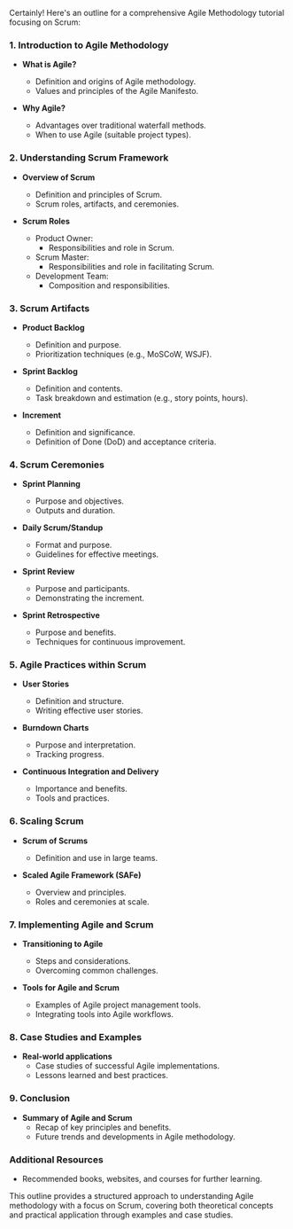 Certainly! Here's an outline for a comprehensive Agile Methodology tutorial focusing on Scrum:

### 1. Introduction to Agile Methodology

- **What is Agile?**
  - Definition and origins of Agile methodology.
  - Values and principles of the Agile Manifesto.
  
- **Why Agile?**
  - Advantages over traditional waterfall methods.
  - When to use Agile (suitable project types).

### 2. Understanding Scrum Framework

- **Overview of Scrum**
  - Definition and principles of Scrum.
  - Scrum roles, artifacts, and ceremonies.

- **Scrum Roles**
  - Product Owner:
    - Responsibilities and role in Scrum.
  - Scrum Master:
    - Responsibilities and role in facilitating Scrum.
  - Development Team:
    - Composition and responsibilities.

### 3. Scrum Artifacts

- **Product Backlog**
  - Definition and purpose.
  - Prioritization techniques (e.g., MoSCoW, WSJF).
  
- **Sprint Backlog**
  - Definition and contents.
  - Task breakdown and estimation (e.g., story points, hours).

- **Increment**
  - Definition and significance.
  - Definition of Done (DoD) and acceptance criteria.

### 4. Scrum Ceremonies

- **Sprint Planning**
  - Purpose and objectives.
  - Outputs and duration.

- **Daily Scrum/Standup**
  - Format and purpose.
  - Guidelines for effective meetings.

- **Sprint Review**
  - Purpose and participants.
  - Demonstrating the increment.

- **Sprint Retrospective**
  - Purpose and benefits.
  - Techniques for continuous improvement.

### 5. Agile Practices within Scrum

- **User Stories**
  - Definition and structure.
  - Writing effective user stories.

- **Burndown Charts**
  - Purpose and interpretation.
  - Tracking progress.

- **Continuous Integration and Delivery**
  - Importance and benefits.
  - Tools and practices.

### 6. Scaling Scrum

- **Scrum of Scrums**
  - Definition and use in large teams.
  
- **Scaled Agile Framework (SAFe)**
  - Overview and principles.
  - Roles and ceremonies at scale.

### 7. Implementing Agile and Scrum

- **Transitioning to Agile**
  - Steps and considerations.
  - Overcoming common challenges.

- **Tools for Agile and Scrum**
  - Examples of Agile project management tools.
  - Integrating tools into Agile workflows.

### 8. Case Studies and Examples

- **Real-world applications**
  - Case studies of successful Agile implementations.
  - Lessons learned and best practices.

### 9. Conclusion

- **Summary of Agile and Scrum**
  - Recap of key principles and benefits.
  - Future trends and developments in Agile methodology.

### Additional Resources

- Recommended books, websites, and courses for further learning.
  
This outline provides a structured approach to understanding Agile methodology with a focus on Scrum, covering both theoretical concepts and practical application through examples and case studies.
